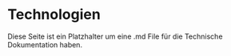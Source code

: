 # Technologien

Diese Seite ist ein Platzhalter um eine .md File für die Technische Dokumentation haben.